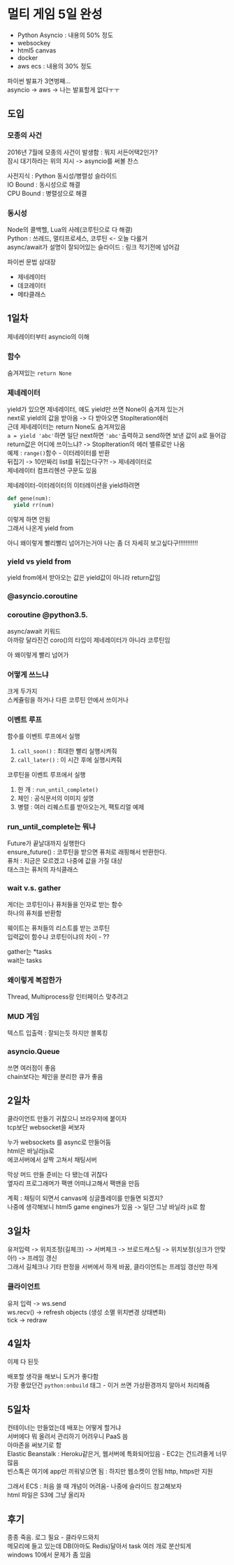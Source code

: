 # 멀티 게임 5일 완성
- Python Asyncio : 내용의 50% 정도
- websockey
- html5 canvas
- docker
- aws ecs : 내용의 30% 정도

파이썬 발표가 3연벙째...  
asyncio -> aws -> 나는 발표할게 없다ㅜㅜ

## 도입
### 모종의 사건
2016년 7월에 모종의 사건이 발생함 : 뭐지 서든어택2인가?  
잠시 대기하라는 위의 지시 -> asyncio를 써볼 찬스

사전지식 : Python 동시성/병렬성 슬라이드  
IO Bound : 동시성으로 해결  
CPU Bound : 병렬성으로 해결

### 동시성
Node의 콜백헬, Lua의 사례(코루틴으로 다 해결)  
Python : 쓰레드, 멀티프로세스, 코루틴 <- 오늘 다룰거  
async/await가 설명이 잘되어있는 슬라이드 : 링크 적기전에 넘어감

파이썬 문법 삼대장
- 제네레이터
- 데코레이터
- 메타클래스

## 1일차
제네레이터부터 asyncio의 이해

### 함수
숨겨져있는 `return None`

### 제네레이터
yield가 있으면 제네레이터, 얘도 yield만 쓰면 None이 숨겨져 있는거  
next로 yield의 값을 받아옴 -> 다 받아오면 StopIteration에러  
근데 제네레이터는 return None도 숨겨져있음  
`a = yield 'abc'`하면 일단 next하면 `'abc'`출력하고 send하면 보낸 값이 a로 들어감  
return값은 어디에 쓰이느냐? -> StopIteration의 에러 밸류로만 나옴  
예제 : `range()`함수 - 이터레이터를 반환  
뒤집기 -> 10만짜리 list를 뒤집는다구?! -> 제네레이터로  
제네레이터 컴프리헨션 구문도 있음

제네레이터-이터레이터의 이터레이션을 yield하려면
```python
def gene(num):
  yield rr(num)
```
이렇게 하면 안됨  
그래서 나온게 yield from

아니 왜이렇게 빨리빨리 넘어가는거야 나는 좀 더 자세히 보고싶다구!!!!!!!!!!!

### yield vs yield from
yield from에서 받아오는 값은 yield값이 아니라 return값임

### @asyncio.coroutine

### coroutine @python3.5.
async/await 키워드  
아까랑 달라진건 coro()의 타입이 제네레이터가 아니라 코루틴임

아 왜이렇게 빨리 넘어가

### 어떻게 쓰느냐
크게 두가지  
스케쥴링을 하거나 다른 코루틴 안에서 쓰이거나

### 이벤트 루프
함수를 이벤트 루프에서 실행
1. `call_soon()` : 최대한 빨리 실행시켜줘
2. `call_later()` : 이 시간 후에 실행시켜줘

코루틴을 이벤트 루프에서 실행  
1. 한 개 : `run_until_complete()`
2. 체인 : 공식문서의 이미지 설명
3. 병렬 : 여러 리퀘스트를 받아오는거, 팩토리얼 예제

### run_until_complete는 뭐냐
Future가 끝날대까지 실행한다  
ensure_future() : 코루틴을 받으면 퓨처로 래핑해서 반환한다.  
퓨처 : 지금은 모르겠고 나중에 값을 가질 대상  
태스크는 퓨처의 자식클래스

### wait v.s. gather
게더는 코루틴이나 퓨처들을 인자로 받는 함수  
하나의 퓨처를 반환함

웨이트는 퓨처들의 리스트를 받는 코루틴  
입력값이 함수냐 코루틴이냐의 차이 - ??

gather는 \*tasks  
wait는 tasks

### 왜이렇게 복잡한가
Thread, Multiprocess랑 인터페이스 맞추려고

### MUD 게임
텍스트 입출력 : 잘되는듯 하지만 블록킹

### asyncio.Queue
쓰면 여러점이 좋음  
chain보다는 체인을 분리한 큐가 좋음

## 2일차
클라이언트 만들기 귀찮으니 브라우저에 붙이자  
tcp보단 websocket을 써보자

누가 websockets 를 async로 만들어둠   
html은 바닐라js로  
에코서버에서 살짝 고쳐서 채팅서버

막상 머드 만들 준비는 다 됐는데 귀찮다  
옆자리 프로그래머가 팩맨 어떠냐고해서 팩맨을 만듬

계획 : 채팅이 되면서 canvas에 싱글플레이를 만들면 되겠지?  
나중에 생각해보니 html5 game engines가 있음 -> 일단 그냥 바닐라 js로 함

## 3일차
유저입력 -> 위치조정(길체크) -> 서버체크 -> 브로드캐스팅 -> 위치보정(싱크가 안맞아!) -> 프레임 갱신  
그래서 길체크나 기타 판정을 서버에서 하게 바꿈, 클라이언트는 프레임 갱신만 하게

### 클라이언트
유저 입력 -> ws.send  
ws.recv() -> refresh objects (생성 소멸 위치변경 상태변화)  
tick -> redraw

## 4일차
이제 다 된듯

배포할 생각을 해보니 도커가 좋다함  
가장 좋았던건 `python:onbuild` 태그 - 이거 쓰면 가상환경까지 알아서 처리해줌

## 5일차
컨테이너는 만들었는데 배포는 어떻게 할거냐  
서버에다 뭐 올려서 관리하기 어려우니 PaaS 씀  
아마존을 써보기로 함  
Elastic Beanstalk : Heroku같은거, 웹서버에 특화되어있음 - EC2는 건드려줄게 너무 많음  
빈스톡은 여기에 app만 끼워넣으면 됨 : 하지만 웹소켓이 안됨 http, https만 지원

그래서 ECS : 처음 쓸 때 개념이 어려움- 나중에 슬라이드 참고해보자  
html 파일은 S3에 그냥 올리자

## 후기
종종 죽음. 로그 필요 - 클라우드와치  
메모리에 들고 있는데 DB(아마도 Redis)달아서 task 여러 개로 분산되게  
windows 10에서 문제가 좀 있음
